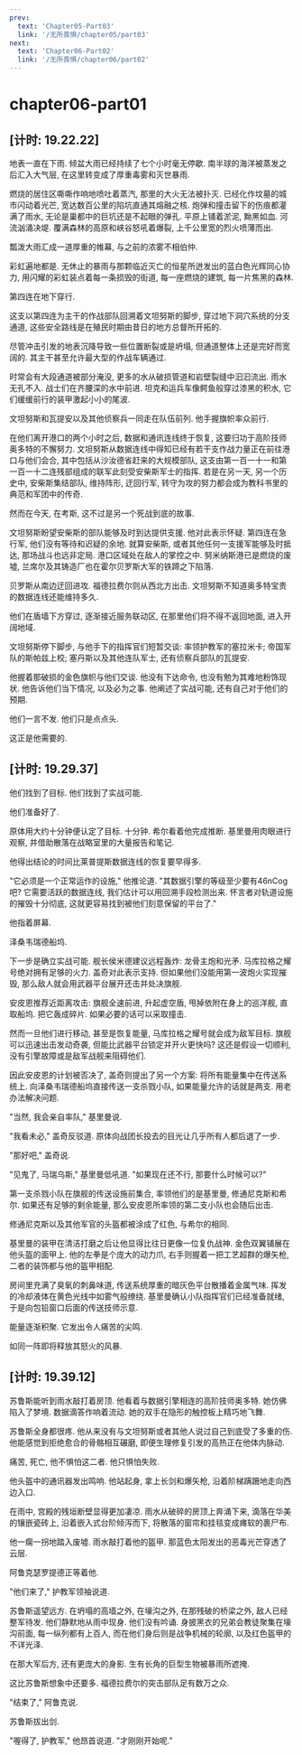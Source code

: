 ```yaml
---
prev:
  text: 'Chapter05-Part03'
  link: '/无所畏惧/chapter05/part03'
next:
  text: 'Chapter06-Part02'
  link: '/无所畏惧/chapter06/part02'
---
```


# chapter06-part01

## [计时: 19.22.22]

地表一直在下雨. 倾盆大雨已经持续了七个小时毫无停歇. 南半球的海洋被蒸发之后汇入大气层, 在这里转变成了厚重毒雾和灭世暴雨.

燃烧的居住区嘶嘶作响地喷吐着蒸汽, 那里的大火无法被扑灭. 已经化作坟墓的城市闪动着光芒, 宽达数百公里的陷坑直通其熔融之核. 炮弹和撞击留下的伤痕都灌满了雨水, 无论是巢都中的巨坑还是不起眼的弹孔. 平原上铺着淤泥, 黝黑如血. 河流汹涌决堤. 覆满森林的高原和峡谷怒吼着爆裂, 上千公里宽的烈火喷薄而出.

瓢泼大雨汇成一道厚重的帷幕, 与之前的浓雾不相伯仲.

彩虹遍地都是. 无休止的暴雨与那颗临近灭亡的恒星所迸发出的蓝白色光辉同心协力, 用闪耀的彩虹装点着每一条损毁的街道, 每一座燃烧的建筑, 每一片焦黑的森林.

第四连在地下穿行.

这支以第四连为主干的作战部队回溯着文坦努斯的脚步, 穿过地下洞穴系统的分支通道, 这些安全路线是在殖民时期由昔日的地方总督所开拓的.

尽管冲击引发的地表沉降导致一些位置断裂或是坍塌, 但通道整体上还是完好而宽阔的. 其主干甚至允许最大型的作战车辆通过.

时常会有大段通道被部分淹没, 更多的水从破损管道和岩壁裂缝中汩汩流出. 雨水无孔不入. 战士们在齐腰深的水中前进. 坦克和运兵车像鳄鱼般穿过漆黑的积水, 它们缓缓前行的装甲激起小小的尾波.

文坦努斯和瓦提安以及其他侦察兵一同走在队伍前列. 他手握旗帜率众前行.

在他们离开港口的两个小时之后, 数据和通讯连线终于恢复, 这要归功于高阶技师奥多特的不懈努力. 文坦努斯从数据连线中得知已经有若干支作战力量正在前往港口与他们会合, 其中包括从沙汝德省赶来的大规模部队, 这支由第一百一十一和第一百一十二连残部组成的联军此刻受安柴斯军士的指挥. 若是在另一天, 另一个历史中, 安柴斯集结部队, 维持阵形, 迂回行军, 转守为攻的努力都会成为教科书里的典范和军团中的传奇.

然而在今天, 在考斯, 这不过是另一个死战到底的故事.

文坦努斯盼望安柴斯的部队能够及时到达提供支援. 他对此表示怀疑. 第四连在急行军, 他们没有等待和迟疑的余地. 就算安柴斯, 或者其他任何一支援军能够及时抵达, 那场战斗也远非定局. 港口区域处在敌人的掌控之中. 努米纳斯港已是燃烧的废墟, 兰席尔及其铸造厂也在霍尔贝罗斯大军的铁蹄之下陷落.

贝罗斯从南边迂回进攻. 福德拉费尔则从西北方出击. 文坦努斯不知道奥多特宝贵的数据连线还能维持多久.

他们在盾墙下方穿过, 逐渐接近服务联动区, 在那里他们将不得不返回地面, 进入开阔地域.

文坦努斯停下脚步, 与他手下的指挥官们短暂交谈: 率领护教军的塞拉米卡; 帝国军队的斯帕兹上校; 塞丹斯以及其他连队军士, 还有侦察兵部队的瓦提安.

他握着那破损的金色旗帜与他们交谈. 他没有下达命令, 也没有勉为其难地粉饰现状. 他告诉他们当下情况, 以及必为之事. 他阐述了实战可能, 还有自己对于他们的预期.

他们一言不发. 他们只是点点头.

这正是他需要的.

## [计时: 19.29.37]

他们找到了目标. 他们找到了实战可能.

他们准备好了.

原体用大约十分钟便认定了目标. 十分钟. 希尔看着他完成推断. 基里曼用肉眼进行观察, 并借助散落在战略室里的大量报告和笔记.

他得出结论的时间比莱普提斯数据连线的恢复要早得多.

"它必须是一个正常运作的设施," 他推论道. "其数据引擎的等级至少要有46nCog吧? 它需要活跃的数据连线, 我们估计可以用回溯手段检测出来. 怀言者对轨道设施的摧毁十分彻底, 这就更容易找到被他们刻意保留的平台了."

他指着屏幕.

泽桑韦瑞德船坞.

下一步是确立实战可能. 舰长侯米德建议远程轰炸: 龙骨主炮和光矛. 马库拉格之耀号绝对拥有足够的火力. 盖奇对此表示支持. 但如果他们没能用第一波炮火实现摧毁, 那么敌人就会用武器平台展开还击并处决旗舰.

安皮恩推荐近距离攻击: 旗舰全速前进, 升起虚空盾, 甩掉依附在身上的巡洋舰, 直取船坞. 把它轰成碎片. 如果必要的话可以采取撞击.

然而一旦他们进行移动, 甚至是恢复能量, 马库拉格之耀号就会成为敌军目标. 旗舰可以迅速出击发动奇袭, 但能比武器平台锁定并开火更快吗? 这还是假设一切顺利, 没有引擎故障或是敌军战舰来阻碍他们.

因此安皮恩的计划被否决了, 盖奇则提出了另一个方案: 将所有能量集中在传送系统上. 向泽桑韦瑞德船坞直接传送一支杀戮小队, 如果能量允许的话就是两支. 用老办法解决问题.

"当然, 我会亲自率队," 基里曼说.

"我看未必," 盖奇反驳道. 原体向战团长投去的目光让几乎所有人都后退了一步.

"那好吧," 盖奇说.

"见鬼了, 马瑞乌斯," 基里曼低吼道. "如果现在还不行, 那要什么时候可以?"

第一支杀戮小队在旗舰的传送设施前集合, 率领他们的是基里曼, 修通尼克斯和希尔. 如果还有足够的剩余能量, 那么安皮恩所率领的第二支小队也会随后出击.

修通尼克斯以及其他军官的头盔都被涂成了红色, 与希尔的相同.

基里曼的装甲在清洁打磨之后让他显得比往日更像一位复仇战神. 金色双翼铺展在他头盔的面甲上. 他的左拳是个庞大的动力爪, 右手则握着一把工艺超群的爆矢枪, 二者的装饰都与他的盔甲相配.

房间里充满了臭氧的刺鼻味道, 传送系统厚重的暗灰色平台散播着金属气味. 挥发的冷却液体在黄色光线中如雾气般缭绕. 基里曼确认小队指挥官们已经准备就绪, 于是向包铅窗口后面的传送技师示意.

能量逐渐积聚. 它发出令人痛苦的尖鸣.

如同一阵即将释放其怒火的风暴.

## [计时: 19.39.12]

苏鲁斯能听到雨水敲打着房顶. 他看着与数据引擎相连的高阶技师奥多特. 她仿佛陷入了梦境. 数据滴答作响着流动. 她的双手在隐形的触控板上精巧地飞舞.

苏鲁斯全身都很疼. 他从来没有与文坦努斯或者其他人说过自己到底受了多重的伤. 他能感觉到拒绝愈合的骨骼相互碾磨, 即便生理修复引发的高热正在他体内脉动.

痛苦, 死亡, 他不惧怕这二者. 他只惧怕失败.

他头盔中的通讯器发出鸣响. 他站起身, 拿上长剑和爆矢枪, 沿着阶梯蹒跚地走向西边入口.

在雨中, 宫殿的残垣断壁显得更加凄凉. 雨水从破碎的房顶上奔涌下来, 滴落在华美的镶嵌瓷砖上, 沿着嵌入式台阶倾泻而下, 将散落的窗帘和挂毯变成瘫软的裹尸布.

他一瘸一拐地踏入废墟. 雨水敲打着他的盔甲. 那蓝色太阳发出的恶毒光芒穿透了云层.

阿鲁克瑟罗提德正等着他.

"他们来了," 护教军领袖说道.

苏鲁斯遥望远方. 在坍塌的高墙之外, 在壕沟之外, 在那残破的桥梁之外, 敌人已经整军待发. 他们静默地从雨中现身. 他们没有吟诵. 身披黑衣的兄弟会教徒聚集在壕沟前面, 每一纵列都有上百人, 而在他们身后则是战争机械的轮廓, 以及红色盔甲的不详光泽.

在那大军后方, 还有更庞大的身影. 生有长角的巨型生物被暴雨所遮掩.

这比苏鲁斯想象中还要多. 福德拉费尔的突击部队足有数万之众.

"结束了," 阿鲁克说.

苏鲁斯拔出剑.

"喔得了, 护教军," 他昂首说道. "才刚刚开始呢."

